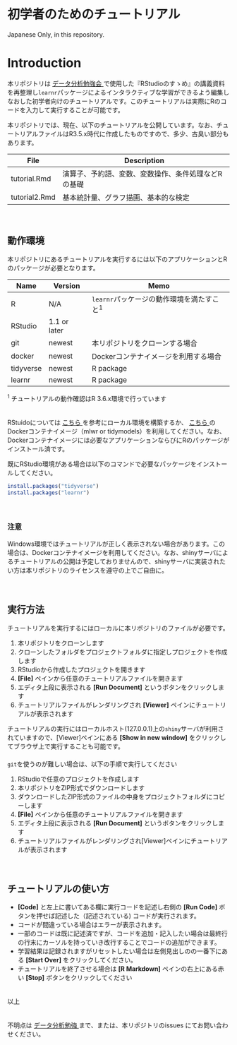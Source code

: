 初学者のためのチュートリアル
================

Japanese Only, in this repository.

# Introduction

本リポジトリは [データ分析勉強会
<i class="fa fa-external-link"></i>](https://sites.google.com/site/kantometrics/home)
で使用した『RStudioのすゝめ』の講義資料を再整理し`learnr`パッケージによるインタラクティブな学習ができるよう編集しなおした初学者向けのチュートリアルです。このチュートリアルは実際にRのコードを入力して実行することが可能です。

本リポジトリでは、現在、以下のチュートリアルを公開しています。なお、チュートリアルファイルはR3.5.x時代に作成したものですので、多少、古臭い部分もあります。

| File          | Description                |
| ------------- | -------------------------- |
| tutorial.Rmd  | 演算子、予約語、変数、変数操作、条件処理などRの基礎 |
| tutorial2.Rmd | 基本統計量、グラフ描画、基本的な検定         |

　

## 動作環境

本リポジトリにあるチュートリアルを実行するには以下のアプリケーションとRのパッケージが必要となります。

| Name      | Version      | Memo                                 |
| --------- | ------------ | ------------------------------------ |
| R         | N/A          | `learnr`パッケージの動作環境を満たすこと<sup>1</sup> |
| RStudio   | 1.1 or later |                                      |
| git       | newest       | 本リポジトリをクローンする場合                      |
| docker    | newest       | Dockerコンテナイメージを利用する場合                |
| tidyverse | newest       | R package                            |
| learnr    | newest       | R package                            |

<sup>1</sup> チュートリアルの動作確認はR 3.6.x環境で行っています

　  
RStuidoについては [こちら
<i class="fa fa-external-link"></i>](https://k-metrics.github.io/cabinet/env_overall.html)
を参考にローカル環境を構築するか、 [こちら
<i class="fa fa-external-link"></i>](https://hub.docker.com/r/mzdgnk/mlwr)
のDockerコンテナイメージ（mlwr or
tidymodels）を利用してください。なお、Dockerコンテナイメージには必要なアプリケーションならびにRのパッケージがインストール済です。

既にRStudio環境がある場合は以下のコマンドで必要なパッケージをインストールしてください。

``` r
install.packages("tidyverse")
install.packages("learnr")
```

　

### 注意

Windows環境ではチュートリアルが正しく表示されない場合があります。この場合は、Dockerコンテナイメージを利用してください。なお、shinyサーバによるチュートリアルの公開は予定しておりませんので、shinyサーバに実装されたい方は本リポジトリのライセンスを遵守の上でご自由に。

　

## 実行方法

チュートリアルを実行するにはローカルに本リポジトリのファイルが必要です。

1.  本リポジトリをクローンします
2.  クローンしたフォルダをプロジェクトフォルダに指定しプロジェクトを作成します
3.  RStudioから作成したプロジェクトを開きます
4.  **\[File\]** ペインから任意のチュートリアルファイルを開きます
5.  エディタ上段に表示される **\[Run Document\]** というボタンをクリックします
6.  チュートリアルファイルがレンダリングされ **\[Viewer\]** ペインにチュートリアルが表示されます

チュートリアルの実行にはローカルホスト(127.0.0.1)上の`shiny`サーバが利用されていますので、\[Viewer\]ペインにある
**\[Show in new window\]** をクリックしてブラウザ上で実行することも可能です。  
　  
`git`を使うのが難しい場合は、以下の手順で実行してください

1.  RStudioで任意のプロジェクトを作成します
2.  本リポジトリをZIP形式でダウンロードします
3.  ダウンロードしたZIP形式のファイルの中身をプロジェクトフォルダにコピーします
4.  **\[File\]** ペインから任意のチュートリアルファイルを開きます
5.  エディタ上段に表示される **\[Run Document\]** というボタンをクリックします
6.  チュートリアルファイルがレンダリングされ\[Viewer\]ペインにチュートリアルが表示されます

　

## チュートリアルの使い方

  - **\[Code\]** と左上に書いてある欄に実行コードを記述し右側の **\[Run Code\]**
    ボタンを押せば記述した（記述されている) コードが実行されます。
  - コードが間違っている場合はエラーが表示されます。
  - 一部のコードは既に記述済ですが、コードを追加・記入したい場合は最終行の行末にカーソルを持っていき改行することでコードの追加ができます。
  - 学習結果は記録されますがリセットしたい場合は左側見出しのの一番下にある **\[Start Over\]** をクリックしてください。
  - チュートリアルを終了させる場合は **\[R Markdown\]** ペインの右上にある赤い **\[Stop\]**
    ボタンをクリックしてください

　  
以上

　  
不明点は [データ分析勉強
<i class="fa fa-external-link"></i>](https://sites.google.com/site/kantometrics/home)
まで、または、本リポジトリのissues にてお問い合わせください。
